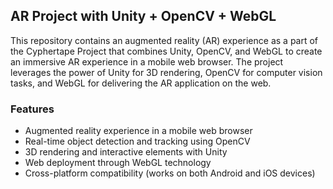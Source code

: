 ## AR Project with Unity + OpenCV + WebGL

This repository contains an augmented reality (AR) experience as a part of the Cyphertape Project that combines Unity, OpenCV, and WebGL to create an immersive AR experience in a mobile web browser. The project leverages the power of Unity for 3D rendering, OpenCV for computer vision tasks, and WebGL for delivering the AR application on the web.

### Features

- Augmented reality experience in a mobile web browser
- Real-time object detection and tracking using OpenCV
- 3D rendering and interactive elements with Unity
- Web deployment through WebGL technology
- Cross-platform compatibility (works on both Android and iOS devices)


